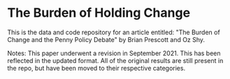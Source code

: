 # The Burden of Holding Change

This is the data and code repository for an article entitled: "The Burden of Change and the Penny Policy Debate"
by Brian Prescott and Oz Shy. 

Notes: This paper underwent a revision in September 2021. This has been reflected in the updated format. All of the original results are still present in the repo, but have been moved to their respective categories. 
